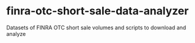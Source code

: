 # finra-otc-short-sale-data-analyzer
Datasets of FINRA OTC short sale volumes and scripts to download and analyze
